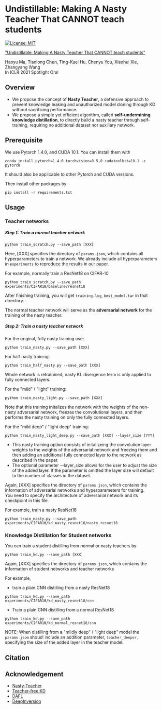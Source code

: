 # Undistillable: Making A Nasty Teacher That CANNOT teach students
[![License: MIT](https://img.shields.io/badge/License-MIT-green.svg)](https://opensource.org/licenses/MIT)

["Undistillable: Making A Nasty Teacher That CANNOT teach students"](https://openreview.net/forum?id=0zvfm-nZqQs)

Haoyu Ma, Tianlong Chen, Ting-Kuei Hu, Chenyu You, Xiaohui Xie, Zhangyang Wang    
In ICLR 2021 Spotlight Oral



## Overview 

* We propose the concept of **Nasty Teacher**, a defensive approach to prevent knowledge leaking and unauthorized model cloning through KD without sacrificing performance. 
* We propose a simple yet efficient algorithm, called **self-undermining knowledge distillation**, to directly build a nasty teacher through self-training, requiring no additional dataset
nor auxiliary network. 


## Prerequisite
We use Pytorch 1.4.0, and CUDA 10.1. You can install them with  
~~~
conda install pytorch=1.4.0 torchvision=0.5.0 cudatoolkit=10.1 -c pytorch
~~~   
It should also be applicable to other Pytorch and CUDA versions.  


Then install other packages by
~~~
pip install -r requirements.txt
~~~

## Usage 


### Teacher networks 

##### Step 1: Train a normal teacher network   

~~~
python train_scratch.py --save_path [XXX]
~~~
Here, [XXX] specifies the directory of `params.json`, which contains all hyperparameters to train a network.
We already include all hyperparameters in `experiments` to reproduce the results in our paper.    

For example, normally train a ResNet18 on CIFAR-10  
~~~
python train_scratch.py --save_path experiments/CIFAR10/baseline/resnet18
~~~
After finishing training, you will get `training.log`, `best_model.tar` in that directory.  
   
The normal teacher network will serve as the **adversarial network** for the training of the nasty teacher. 



##### Step 2: Train a nasty teacher network
For the original, fully nasty training use:
~~~
python train_nasty.py --save_path [XXX]
~~~

For half nasty training:
~~~
python train_half_nasty.py --save_path [XXX]
~~~
Whole network is retrainined, nasty KL divergence term is only applied to fully connected layers.

For the "mild" / "light" training:
~~~
python train_nasty_light.py --save_path [XXX]
~~~
Note that this training initalizes the network with the weights of the non-nasty adversarial network, freezes the convolutional layers, and then performs the nasty training on only the fully connected layers. 

For the "mild deep" / "light deep" training:
~~~
python train_nasty_light_deep.py --save_path [XXX] --layer_size [YYY]
~~~
* This nasty training option consists of initalizeing the convolution layer weights to the weights of the adversarial network and freezing them and then adding an additional fully connected layer to the network as described in the paper.
* The optional parameter --layer_size allows for the user to adjust the size of the added layer. If the parameter is omitted the layer size will default to the number of classes in the dataset. 

Again, [XXX] specifies the directory of `params.json`, 
which contains the information of adversarial networks and hyperparameters for training.  
You need to specify the architecture of adversarial network and its checkpoint in this file. 

 
For example, train a nasty ResNet18
~~~
python train_nasty.py --save_path experiments/CIFAR10/kd_nasty_resnet18/nasty_resnet18
~~~


### Knowledge Distillation for Student networks 

You can train a student distilling from normal or nasty teachers by 
~~~
python train_kd.py --save_path [XXX]
~~~
Again, [XXX] specifies the directory of `params.json`, 
which contains the information of student networks and teacher networks
 

For example,   
* train a plain CNN distilling from a nasty ResNet18 
~~~
python train_kd.py --save_path experiments/CIFAR10/kd_nasty_resnet18/cnn
~~~

* Train a plain CNN distilling from a normal ResNet18 
~~~
python train_kd.py --save_path experiments/CIFAR10/kd_normal_resnet18/cnn
~~~

NOTE: When distilling from a "mildly deep" / "light deep" model the `params.json` shoudl include an addition parameter, `teacher_deeper`, specifying the size of the added layer in the teacher model.

## Citation


## Acknowledgement
* [Nasty-Teacher](https://github.com/VITA-Group/Nasty-Teacher)
* [Teacher-free KD](https://github.com/yuanli2333/Teacher-free-Knowledge-Distillation)
* [DAFL](https://github.com/huawei-noah/Data-Efficient-Model-Compression/tree/master/DAFL) 
* [DeepInversion](https://github.com/NVlabs/DeepInversion)

